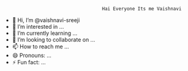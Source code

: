                                         Hai Everyone Its me Vaishnavi
- 👋 Hi, I’m @vaishnavi-sreeji
- 👀 I’m interested in ...
- 🌱 I’m currently learning ...
- 💞️ I’m looking to collaborate on ...
- 📫 How to reach me ...
- 😄 Pronouns: ...
- ⚡ Fun fact: ...

<!---
vaishnavi-sreeji/vaishnavi-sreeji is a ✨ special ✨ repository because its `README.md` (this file) appears on your GitHub profile.
You can click the Preview link to take a look at your changes.
--->
